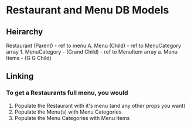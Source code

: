 # Restaurant and Menu DB Models

## Heirarchy

  Restaurant (Parent) - ref to menu
    A. Menu (Child) - ref to MenuCategory array
      1. MenuCategory - (Grand Child) - ref to MenuItem array
        a. Menu Items - (G G Child)

## Linking
  
### To get a Restaurants full menu, you would
  
  1. Populate the Restaurant with it's menu (and any other props you want)
  2. Populate the Menu(s) with Menu Categories
  3. Populate the Menu Categories with Menu Items